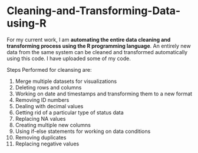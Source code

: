 # Cleaning-and-Transforming-Data-using-R

For my current work, I am **automating the entire data cleaning and transforming process using the R programming language**. An entirely new data from the same system can be cleaned and transformed automatically using this code. I have uploaded some of my code.

Steps Performed for cleansing are:
1. Merge multiple datasets for visualizations
2. Deleting rows and columns
3. Working on date and timestamps and transforming them to a new format
4. Removing ID numbers
5. Dealing with decimal values
6. Getting rid of a particular type of status data
7. Replacing NA values
8. Creating multiple new columns
9. Using if-else statements for working on data conditions
10. Removing duplicates
11. Replacing negative values
